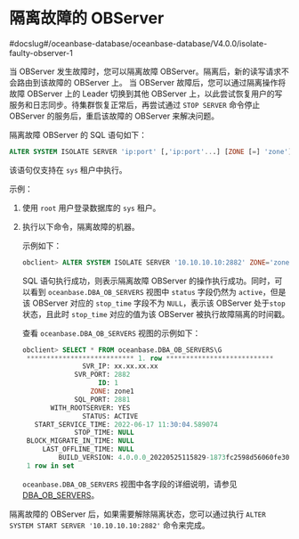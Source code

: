 # 隔离故障的 OBServer
#docslug#/oceanbase-database/oceanbase-database/V4.0.0/isolate-faulty-observer-1

当 OBServer 发生故障时，您可以隔离故障 OBServer。隔离后，新的读写请求不会路由到该故障的 OBServer 上。
当 OBServer 故障后，您可以通过隔离操作将故障 OBServer 上的 Leader 切换到其他 OBServer 上，以此尝试恢复用户的写服务和日志同步。待集群恢复正常后，再尝试通过 `STOP SERVER` 命令停止 OBServer 的服务后，重启该故障的 OBServer 来解决问题。

隔离故障 OBServer 的 SQL 语句如下：

```sql
ALTER SYSTEM ISOLATE SERVER 'ip:port' [,'ip:port'...] [ZONE [=] 'zone']
```

该语句仅支持在 `sys` 租户中执行。

示例：

1. 使用 `root` 用户登录数据库的 `sys` 租户。

2. 执行以下命令，隔离故障的机器。

   示例如下：

   ```sql
   obclient> ALTER SYSTEM ISOLATE SERVER '10.10.10.10:2882' ZONE='zone1';
   ```

   SQL 语句执行成功，则表示隔离故障 OBServer 的操作执行成功。同时，可以看到 `oceanbase.DBA_OB_SERVERS` 视图中 `status` 字段仍然为 `active`，但是该 OBServer 对应的 `stop_time` 字段不为 `NULL`，表示该 OBServer 处于`stop` 状态，且此时 `stop_time` 对应的值为该 OBServer 被执行故障隔离的时间戳。

   查看 `oceanbase.DBA_OB_SERVERS` 视图的示例如下：

   ```sql
   obclient> SELECT * FROM oceanbase.DBA_OB_SERVERS\G
    *************************** 1. row ***************************
                  SVR_IP: xx.xx.xx.xx
                SVR_PORT: 2882
                      ID: 1
                    ZONE: zone1
                SQL_PORT: 2881
          WITH_ROOTSERVER: YES
                  STATUS: ACTIVE
      START_SERVICE_TIME: 2022-06-17 11:30:04.589074
                STOP_TIME: NULL
    BLOCK_MIGRATE_IN_TIME: NULL
        LAST_OFFLINE_TIME: NULL
            BUILD_VERSION: 4.0.0.0_20220525115829-1873fc2598d56060fe307ce3b7b88647686e0b09(May 25 2022 12:12:10)
    1 row in set
   ```

   `oceanbase.DBA_OB_SERVERS` 视图中各字段的详细说明，请参见 [DBA_OB_SERVERS](../../../../7.reference/14.system-reference/4.system-view-for-mysql/2.dictionary-view-5/50.oceanbase-dba_ob_servers.md)。

隔离故障的 OBServer 后，如果需要解除隔离状态，您可以通过执行 `ALTER SYSTEM START SERVER '10.10.10.10:2882'` 命令来完成。
